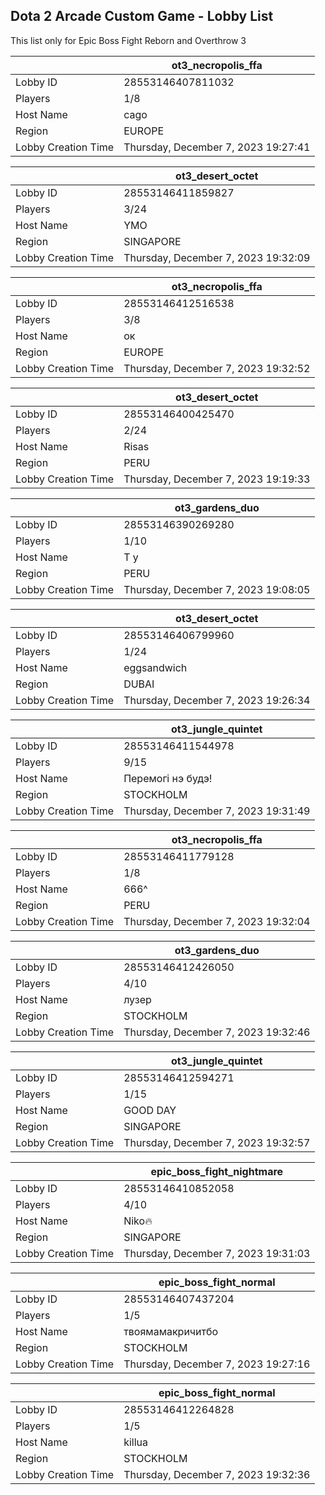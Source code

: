 ## Dota 2 Arcade Custom Game - Lobby List

This list only for Epic Boss Fight Reborn and Overthrow 3

|  | ot3_necropolis_ffa |
| ------ | ------ |
| Lobby ID | 28553146407811032 |
| Players | 1/8 |
| Host Name | cago |
| Region | EUROPE |
| Lobby Creation Time | Thursday, December 7, 2023 19:27:41 |


|  | ot3_desert_octet |
| ------ | ------ |
| Lobby ID | 28553146411859827 |
| Players | 3/24 |
| Host Name | YMO |
| Region | SINGAPORE |
| Lobby Creation Time | Thursday, December 7, 2023 19:32:09 |


|  | ot3_necropolis_ffa |
| ------ | ------ |
| Lobby ID | 28553146412516538 |
| Players | 3/8 |
| Host Name | ок |
| Region | EUROPE |
| Lobby Creation Time | Thursday, December 7, 2023 19:32:52 |


|  | ot3_desert_octet |
| ------ | ------ |
| Lobby ID | 28553146400425470 |
| Players | 2/24 |
| Host Name | Risas |
| Region | PERU |
| Lobby Creation Time | Thursday, December 7, 2023 19:19:33 |


|  | ot3_gardens_duo |
| ------ | ------ |
| Lobby ID | 28553146390269280 |
| Players | 1/10 |
| Host Name | T y |
| Region | PERU |
| Lobby Creation Time | Thursday, December 7, 2023 19:08:05 |


|  | ot3_desert_octet |
| ------ | ------ |
| Lobby ID | 28553146406799960 |
| Players | 1/24 |
| Host Name | eggsandwich |
| Region | DUBAI |
| Lobby Creation Time | Thursday, December 7, 2023 19:26:34 |


|  | ot3_jungle_quintet |
| ------ | ------ |
| Lobby ID | 28553146411544978 |
| Players | 9/15 |
| Host Name | Перемогi нэ будэ! |
| Region | STOCKHOLM |
| Lobby Creation Time | Thursday, December 7, 2023 19:31:49 |


|  | ot3_necropolis_ffa |
| ------ | ------ |
| Lobby ID | 28553146411779128 |
| Players | 1/8 |
| Host Name | 666^ |
| Region | PERU |
| Lobby Creation Time | Thursday, December 7, 2023 19:32:04 |


|  | ot3_gardens_duo |
| ------ | ------ |
| Lobby ID | 28553146412426050 |
| Players | 4/10 |
| Host Name | лузер |
| Region | STOCKHOLM |
| Lobby Creation Time | Thursday, December 7, 2023 19:32:46 |


|  | ot3_jungle_quintet |
| ------ | ------ |
| Lobby ID | 28553146412594271 |
| Players | 1/15 |
| Host Name | GOOD DAY |
| Region | SINGAPORE |
| Lobby Creation Time | Thursday, December 7, 2023 19:32:57 |


|  | epic_boss_fight_nightmare |
| ------ | ------ |
| Lobby ID | 28553146410852058 |
| Players | 4/10 |
| Host Name | Niko🔥 |
| Region | SINGAPORE |
| Lobby Creation Time | Thursday, December 7, 2023 19:31:03 |


|  | epic_boss_fight_normal |
| ------ | ------ |
| Lobby ID | 28553146407437204 |
| Players | 1/5 |
| Host Name | твоямамакричитбо |
| Region | STOCKHOLM |
| Lobby Creation Time | Thursday, December 7, 2023 19:27:16 |


|  | epic_boss_fight_normal |
| ------ | ------ |
| Lobby ID | 28553146412264828 |
| Players | 1/5 |
| Host Name | killua |
| Region | STOCKHOLM |
| Lobby Creation Time | Thursday, December 7, 2023 19:32:36 |


